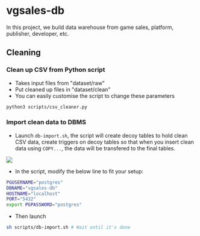 # vgsales-db

In this project, we build data warehouse from game sales, platform, publisher, developer, etc. 

## Cleaning
### Clean up CSV from Python script
- Takes input files from "dataset/raw"
- Put cleaned up files in "dataset/clean"
- You can easily customise the script to change these parameters
```sh
python3 scripts/csv_cleaner.py
```

### Import clean data to DBMS
- Launch ```db-import.sh```, the script will create decoy tables to hold clean CSV data, create triggers on decoy tables so that when you insert clean data using ```COPY...```, the data will be transfered to the final tables.

![](https://i.imgur.com/lnZ22lx.jpg)

- In the script, modify the below line to fit your setup:
```sh
PGUSERNAME="postgres"
DBNAME="vgsales-db"
HOSTNAME="localhost"
PORT="5432"
export PGPASSWORD="postgres"
```

- Then launch
```sh
sh scripts/db-import.sh # Wait until it's done
```


